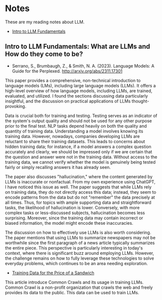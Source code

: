 # Notes

These are my reading notes about LLM.

- [Intro to LLM Fundamentals](#intro-to-llm-fundamentals-what-are-llms-and-how-do-they-come-to-be)

## Intro to LLM Fundamentals: What are LLMs and How do they come to be?

- Serrano, S., Brumbaugh, Z., & Smith, N. A. (2023). Language Models: A Guide for the Perplexed. http://arxiv.org/abs/2311.17301

This paper provides a comprehensive, non-technical introduction to language models (LMs), including large language models (LLMs). It offers a high-level overview of how language models, including LLMs, are trained, evaluated, and utilized. I found the sections discussing data particularly insightful, and the discussion on practical applications of LLMs thought-provoking.

Data is crucial both for training and testing. Testing serves as an indicator of the system's output quality and should not be used for any other purpose prior to the final test. NLP tasks depend heavily on both the quality and quantity of training data. Understanding a model involves knowing its training data. However, nowadays, companies developing LLMs are reluctant to share their training datasets. This leads to concerns about hidden training data; for instance, if a model answers a complex question accurately and clearly, we should be impressed only if we are certain that the question and answer were not in the training data. Without access to the training data, we cannot verify whether the model is genuinely being tested fairly or simply recalling answers it has already seen.

The paper also discusses "hallucination," where the content generated by LLMs is inaccurate or nonfactual. From my own experience using ChatGPT, I have noticed this issue as well. The paper suggests that while LLMs rely on training data, they do not directly access this data; instead, they seem to encode patterns from the data but do not "remember" the data precisely at all times. Thus, for topics with ample supporting data and straightforward tasks, the likelihood of hallucination is lower. Conversely, with more complex tasks or less-discussed subjects, hallucination becomes less surprising. Moreover, since the training data may contain incorrect or biased information, the model might encode these inaccuracies.

The discussion on how to effectively use LLMs is also worth considering. The paper mentions that using LLMs to summarize newspapers may not be worthwhile since the first paragraph of a news article typically summarizes the entire piece. This perspective is particularly interesting in today's context, where there is significant buzz around employing LLMs. However, the challenge remains on how to fully leverage these technologies to solve everyday problems, which continues to be an area needing exploration.

- [Training Data for the Price of a Sandwich](https://foundation.mozilla.org/en/research/library/generative-ai-training-data/common-crawl/)

This article introduce Common Crawls and its usage in training LLMs. Common Crawl is a non-profit organization that crawls the web and freely provides its data to the public. This data can be used to train LLMs.
